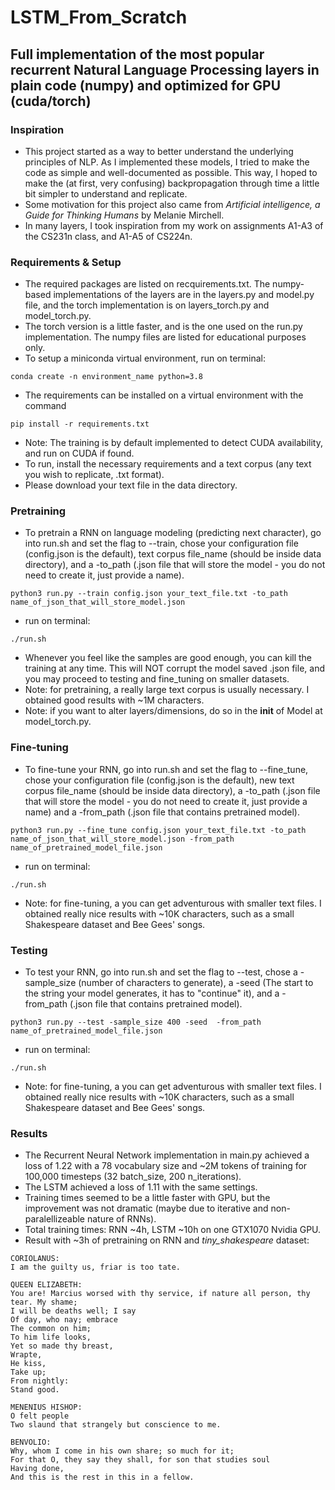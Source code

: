 # LSTM_From_Scratch
## Full implementation of the most popular recurrent Natural Language Processing layers in plain code (numpy) and optimized for GPU (cuda/torch)

### Inspiration
- This project started as a way to better understand the underlying principles of NLP. As I implemented these models, I tried to make the code as simple and well-documented as possible. This way, I hoped to make the (at first, very confusing) backpropagation through time a little bit simpler to understand and replicate.
- Some motivation for this project also came from <i>Artificial intelligence, a Guide for Thinking Humans</i> by Melanie Mirchell.
- In many layers, I took inspiration from my work on assignments A1-A3 of the CS231n class, and A1-A5 of CS224n.

### Requirements & Setup
- The required packages are listed on recquirements.txt. The numpy-based implementations of the layers are in the layers.py and model.py file, and the torch implementation is on layers_torch.py and model_torch.py.
- The torch version is a little faster, and is the one used on the run.py implementation. The numpy files are listed for educational purposes only.
- To setup a miniconda virtual environment, run on terminal:
```
conda create -n environment_name python=3.8
```
- The requirements can be installed on a virtual environment with the command
```
pip install -r requirements.txt
```
- Note: The training is by default implemented to detect CUDA availability, and run on CUDA if found.
- To run, install the necessary requirements and a text corpus (any text you wish to replicate, .txt format).
- Please download your text file in the data directory.
  
### Pretraining
- To pretrain a RNN on language modeling (predicting next character), go into run.sh and set the flag to --train, chose your configuration file (config.json is the default), text corpus file_name (should be inside data directory), and a -to_path (.json file that will store the model - you do not need to create it, just provide a name).
```
python3 run.py --train config.json your_text_file.txt -to_path name_of_json_that_will_store_model.json
```
- run on terminal:
```
./run.sh
```
- Whenever you feel like the samples are good enough, you can kill the training at any time. This will NOT corrupt the model saved .json file, and you may proceed to testing and fine_tuning on smaller datasets.
- Note: for pretraining, a really large text corpus is usually necessary. I obtained good results with ~1M characters.
- Note: if you want to alter layers/dimensions, do so in the __init__ of Model at model_torch.py.
  
### Fine-tuning
- To fine-tune your RNN, go into run.sh and set the flag to --fine_tune, chose your configuration file (config.json is the default), new text corpus file_name (should be inside data directory), a -to_path (.json file that will store the model - you do not need to create it, just provide a name) and a -from_path (.json file that contains pretrained model).
```
python3 run.py --fine_tune config.json your_text_file.txt -to_path name_of_json_that_will_store_model.json -from_path name_of_pretrained_model_file.json
```
- run on terminal:
```
./run.sh
```
- Note: for fine-tuning, a you can get adventurous with smaller text files. I obtained really nice results with ~10K characters, such as a small Shakespeare dataset and Bee Gees' songs.

### Testing
- To test your RNN, go into run.sh and set the flag to --test, chose a -sample_size (number of characters to generate), a -seed (The start to the string your model generates, it has to "continue" it), and a -from_path (.json file that contains pretrained model).
```
python3 run.py --test -sample_size 400 -seed  -from_path name_of_pretrained_model_file.json
```
- run on terminal:
```
./run.sh
```
- Note: for fine-tuning, a you can get adventurous with smaller text files. I obtained really nice results with ~10K characters, such as a small Shakespeare dataset and Bee Gees' songs.

### Results
- The Recurrent Neural Network implementation in main.py achieved a loss of 1.22 with a 78 vocabulary size and ~2M tokens of training for 100,000 timesteps (32 batch_size, 200 n_iterations).
- The LSTM achieved a loss of 1.11 with the same settings.
- Training times seemed to be a little faster with GPU, but the improvement was not dramatic (maybe due to iterative and non-paralellizeable nature of RNNs).
- Total training times: RNN ~4h, LSTM ~10h on one GTX1070 Nvidia GPU.
- Result with ~3h of pretraining on RNN and <i>tiny_shakespeare</i> dataset:
  
```
CORIOLANUS:
I am the guilty us, friar is too tate.

QUEEN ELIZABETH:
You are! Marcius worsed with thy service, if nature all person, thy tear. My shame;
I will be deaths well; I say
Of day, who nay; embrace
The common on him;
To him life looks,
Yet so made thy breast,
Wrapte,
He kiss,
Take up;
From nightly:
Stand good.

MENENIUS HISHOP:
O felt people
Two slaund that strangely but conscience to me.

BENVOLIO:
Why, whom I come in his own share; so much for it;
For that O, they say they shall, for son that studies soul
Having done,
And this is the rest in this in a fellow.
```
